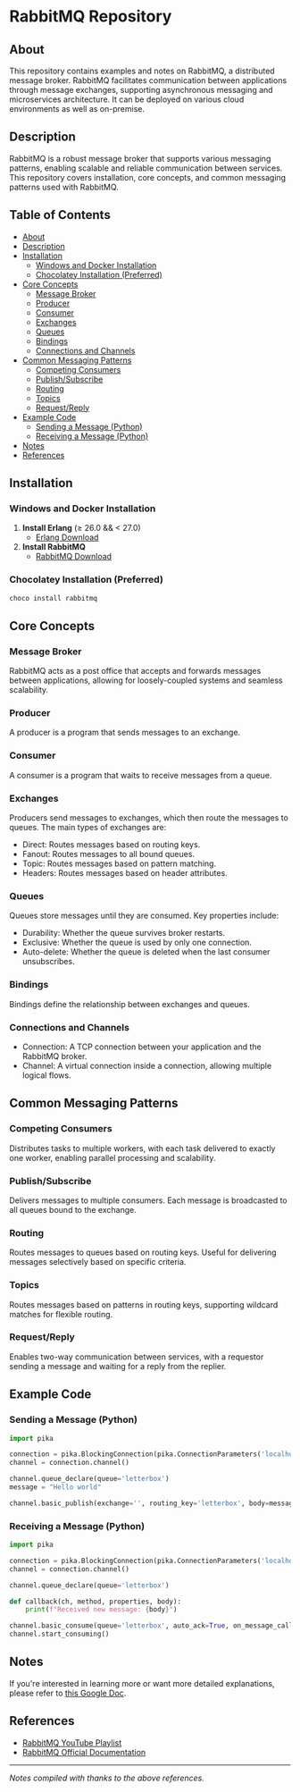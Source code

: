 # RabbitMQ Repository

## About

This repository contains examples and notes on RabbitMQ, a distributed message broker. RabbitMQ facilitates communication between applications through message exchanges, supporting asynchronous messaging and microservices architecture. It can be deployed on various cloud environments as well as on-premise.

## Description

RabbitMQ is a robust message broker that supports various messaging patterns, enabling scalable and reliable communication between services. This repository covers installation, core concepts, and common messaging patterns used with RabbitMQ.

## Table of Contents

- [About](#about)
- [Description](#description)
- [Installation](#installation)
  - [Windows and Docker Installation](#windows-and-docker-installation)
  - [Chocolatey Installation (Preferred)](#chocolatey-installation-preferred)
- [Core Concepts](#core-concepts)
  - [Message Broker](#message-broker)
  - [Producer](#producer)
  - [Consumer](#consumer)
  - [Exchanges](#exchanges)
  - [Queues](#queues)
  - [Bindings](#bindings)
  - [Connections and Channels](#connections-and-channels)
- [Common Messaging Patterns](#common-messaging-patterns)
  - [Competing Consumers](#competing-consumers)
  - [Publish/Subscribe](#publishsubscribe)
  - [Routing](#routing)
  - [Topics](#topics)
  - [Request/Reply](#requestreply)
- [Example Code](#example-code)
  - [Sending a Message (Python)](#sending-a-message-python)
  - [Receiving a Message (Python)](#receiving-a-message-python)
- [Notes](#notes)
- [References](#references)

## Installation

### Windows and Docker Installation

1. **Install Erlang** (≥ 26.0 && < 27.0)
   - [Erlang Download](https://erlang.org/download/otp_versions_tree.html)
2. **Install RabbitMQ**
   - [RabbitMQ Download](https://github.com/rabbitmq/rabbitmq-server/releases/download/v3.13.3/rabbitmq-server-3.13.3.exe)

### Chocolatey Installation (Preferred)

```sh
choco install rabbitmq
```

## Core Concepts

### Message Broker
RabbitMQ acts as a post office that accepts and forwards messages between applications, allowing for loosely-coupled systems and seamless scalability.

### Producer
A producer is a program that sends messages to an exchange.

### Consumer
A consumer is a program that waits to receive messages from a queue.

### Exchanges
Producers send messages to exchanges, which then route the messages to queues. The main types of exchanges are:
- Direct: Routes messages based on routing keys.
- Fanout: Routes messages to all bound queues.
- Topic: Routes messages based on pattern matching.
- Headers: Routes messages based on header attributes.

### Queues
Queues store messages until they are consumed. Key properties include:
- Durability: Whether the queue survives broker restarts.
- Exclusive: Whether the queue is used by only one connection.
- Auto-delete: Whether the queue is deleted when the last consumer unsubscribes.

### Bindings
Bindings define the relationship between exchanges and queues.

### Connections and Channels
- Connection: A TCP connection between your application and the RabbitMQ broker.
- Channel: A virtual connection inside a connection, allowing multiple logical flows.

## Common Messaging Patterns

### Competing Consumers
Distributes tasks to multiple workers, with each task delivered to exactly one worker, enabling parallel processing and scalability.

### Publish/Subscribe
Delivers messages to multiple consumers. Each message is broadcasted to all queues bound to the exchange.

### Routing
Routes messages to queues based on routing keys. Useful for delivering messages selectively based on specific criteria.

### Topics
Routes messages based on patterns in routing keys, supporting wildcard matches for flexible routing.

### Request/Reply
Enables two-way communication between services, with a requestor sending a message and waiting for a reply from the replier.

## Example Code

### Sending a Message (Python)
```python
import pika

connection = pika.BlockingConnection(pika.ConnectionParameters('localhost'))
channel = connection.channel()

channel.queue_declare(queue='letterbox')
message = "Hello world"

channel.basic_publish(exchange='', routing_key='letterbox', body=message)
```

### Receiving a Message (Python)
```python
import pika

connection = pika.BlockingConnection(pika.ConnectionParameters('localhost'))
channel = connection.channel()

channel.queue_declare(queue='letterbox')

def callback(ch, method, properties, body):
    print(f"Received new message: {body}")

channel.basic_consume(queue='letterbox', auto_ack=True, on_message_callback=callback)
channel.start_consuming()
```

## Notes
If you're interested in learning more or want more detailed explanations, please refer to [this Google Doc](https://docs.google.com/document/d/1nyqWjwtteHgaWfPvPUkoTdk0CyLFYVVjTEfRCv_BpLM/edit?usp=sharing).

## References

- [RabbitMQ YouTube Playlist](https://www.youtube.com/playlist?list=PLalrWAGybpB-UHbRDhFsBgXJM1g6T4IvO)
- [RabbitMQ Official Documentation](https://www.rabbitmq.com/docs)

---

*Notes compiled with thanks to the above references.*

